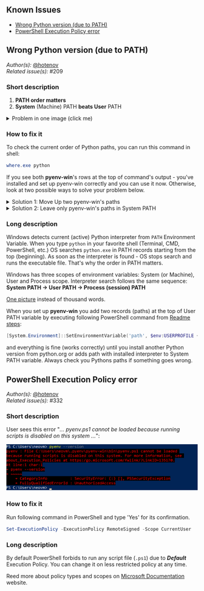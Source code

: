 ## Known Issues

- [Wrong Python version (due to PATH)](#wrong-python-version-due-to-path)
- [PowerShell Execution Policy error](#powershell-execution-policy-error)


## Wrong Python version (due to PATH)

*Author(s):* [@hotenov](https://github.com/hotenov)  
*Related issue(s):* #209

### Short description

1) **PATH order matters**
2) **System** (Machine) PATH **beats User** PATH

<details><summary>Problem in one image (click me)</summary>
<p>

![Order in PATH](./img/move-up-pyenv-win-paths.png)

</p>
</details>

### How to fix it

To check the current order of Python paths, you can run this command in shell:

```powershell
where.exe python
```

If you see both **pyenv-win**'s rows at the top of command's output - you've installed and set up pyenv-win correctly and you can use it now. Otherwise, look at two possible ways to solve your problem below.

<details><summary>Solution 1: Move Up two pyenv-win's paths</summary>
<p>

 - Open ***Advanced System Properties***:
   - Win + R and run `systempropertiesadvanced`
 - Click on ***Environment Variables..***. button
 - Select **Path** in _User variables_ table and click on **Edit...** button
 - Find and select two pyenv-win's rows and move them up clicking **Move Up** button (each row you have to move separately)
 - Click **OK** button twice and RESTART (open new) shell terminal window (terminal).

See lovely [GIF](./img/user-path-changing-order.gif) *(for understanding text instructions or lazy person :sleeping:)*

> **Another dirty way**: you can run PowerShell [command](#ps-user-path) for adding pyenv-win's paths once again.

</p>
</details>

<details><summary>Solution 2: Leave only pyenv-win's paths in System PATH</summary>
<p>

Instead of changing every time User PATH, you can add two pyenv-win's rows to **System** PATH. They can be at the bottom of the system list. BUT watch out for another paths which higher pyenv-win's paths. They could contain `python.exe`.

![Add to System PATH](./img/add-system-path.png)

In any case, to be sure - restart your shell and check the order by `where.exe python` command.

</p>
</details>


### Long description

Windows detects current (active) Python interpreter from `PATH` Environment Variable. When you type `python` in your favorite shell (Terminal, CMD, PowerShell, etc.) OS searches `python.exe` in PATH records starting from the top (beginning). As soon as the interpreter is found - OS stops search and runs the executable file. That's why the order in PATH matters.

Windows has three scopes of environment variables: System (or Machine), User and Process scope. Interpreter search follows the same sequence: **System PATH -> User PATH -> Process (session) PATH**

[One picture](./img/solution-with-system-path.png) instead of thousand words.

When you set up **pyenv-win** you add two records (paths) at the top of User PATH variable by executing following PowerShell command from [Readme steps](https://github.com/pyenv-win/pyenv-win#finish-the-installation):

<a id="ps-user-path"></a>

```powershell
[System.Environment]::SetEnvironmentVariable('path', $env:USERPROFILE + "\.pyenv\pyenv-win\bin;" + $env:USERPROFILE + "\.pyenv\pyenv-win\shims;" + [System.Environment]::GetEnvironmentVariable('path', "User"),"User")
```

and everything is fine (works correctly) until you install another Python version from python.org or adds path with installed interpreter to System PATH variable. Always check you Pythons paths if something goes wrong.


## PowerShell Execution Policy error

*Author(s):* [@hotenov](https://github.com/hotenov)  
*Related issue(s):* #332

### Short description

User sees this error "*... pyenv.ps1 cannot be loaded
because running scripts is disabled on this system ...*":

![PowerShell Execution Policy Error](./img/powershell-execution-policy-error.png)

### How to fix it

Run following command in PowerShell and type 'Yes' for its confirmation.

```powershell
Set-ExecutionPolicy -ExecutionPolicy RemoteSigned -Scope CurrentUser
```

### Long description
By default PowerShell forbids to run any script file (`.ps1`) due to ***Default*** Execution Policy. You can change it on less restricted policy at any time.

Reed more about policy types and scopes on [Microsoft Documentation](https://go.microsoft.com/fwlink/?LinkID=135170) website.
